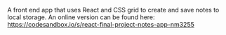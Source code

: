 A front end app that uses React and CSS grid to create and save notes to local storage. An online version can be found here: https://codesandbox.io/s/react-final-project-notes-app-nm3255
